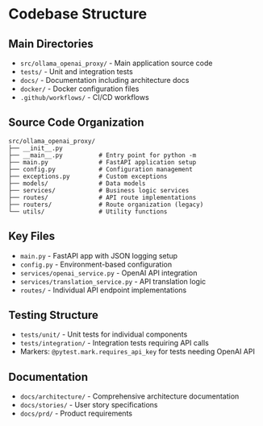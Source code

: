 # Codebase Structure

## Main Directories
- `src/ollama_openai_proxy/` - Main application source code
- `tests/` - Unit and integration tests
- `docs/` - Documentation including architecture docs
- `docker/` - Docker configuration files
- `.github/workflows/` - CI/CD workflows

## Source Code Organization
```
src/ollama_openai_proxy/
├── __init__.py
├── __main__.py          # Entry point for python -m
├── main.py              # FastAPI application setup
├── config.py            # Configuration management
├── exceptions.py        # Custom exceptions
├── models/              # Data models
├── services/            # Business logic services
├── routes/              # API route implementations
├── routers/             # Route organization (legacy)
└── utils/               # Utility functions
```

## Key Files
- `main.py` - FastAPI app with JSON logging setup
- `config.py` - Environment-based configuration
- `services/openai_service.py` - OpenAI API integration
- `services/translation_service.py` - API translation logic
- `routes/` - Individual API endpoint implementations

## Testing Structure
- `tests/unit/` - Unit tests for individual components
- `tests/integration/` - Integration tests requiring API calls
- Markers: `@pytest.mark.requires_api_key` for tests needing OpenAI API

## Documentation
- `docs/architecture/` - Comprehensive architecture documentation
- `docs/stories/` - User story specifications
- `docs/prd/` - Product requirements